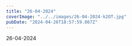 ```yaml
---
title: "26-04-2024"
coverImage: "../../images/26-04-2024-k2OT.jpg"
pubDate: "2024-04-26T18:57:59.867Z"
---
```


26-04-2024
